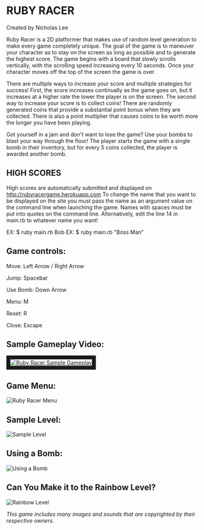 # RUBY RACER

Created by Nicholas Lee

Ruby Racer is a 2D platformer that makes use of random level generation to make every game completely unique.  The goal of the game is to maneuver your character as to stay on the screen as long as possible and to generate the highest score.  The game begins with a board that slowly scrolls vertically, with the scrolling speed increasing every 10 seconds.  Once your character moves off the top of the screen the game is over.

There are multiple ways to increase your score and multiple strategies for success!  First, the score increases continually as the game goes on, but it increases at a higher rate the lower the player is on the screen.  The second way to increase your score is to collect coins!  There are randomly generated coins that provide a substantial point bonus when they are collected.  There is also a point multiplier that causes coins to be worth more the longer you have been playing.

Got yourself in a jam and don't want to lose the game?  Use your bombs to blast your way through the floor!  The player starts the game with a single bomb in their inventory, but for every 5 coins collected, the player is awarded another bomb.

## HIGH SCORES

High scores are automatically submitted and displayed on http://rubyracergame.herokuapp.com
To change the name that you want to be displayed on the site you must pass the name as an argument value on the command line when launching the game. Names with spaces must be put into quotes on the command line.  Alternatively, edit the line 14 in main.rb to whatever name you want!

EX: $ ruby main.rb Bob
EX: $ ruby main.rb "Boss Man"

## Game controls:

Move: Left Arrow / Right Arrow

Jump: Spacebar

Use Bomb: Down Arrow

Menu: M

Reset: R

Close: Escape

## Sample Gameplay Video:

<a href="http://www.youtube.com/watch?feature=player_embedded&v=-a--nl-LjCc
" target="_blank"><img src="http://img.youtube.com/vi/-a--nl-LjCc/0.jpg"
alt="Ruby Racer Sample Gameplay" border="10" /></a>

## Game Menu:

![Ruby Racer Menu](https://raw.githubusercontent.com/Maimer/ruby_racer/master/images/rubyracer3.png)

## Sample Level:

![Sample Level](https://raw.githubusercontent.com/Maimer/ruby_racer/master/images/rubyracer1.png)

## Using a Bomb:

![Using a Bomb](https://raw.githubusercontent.com/Maimer/ruby_racer/master/images/rubyracer2.png)

## Can You Make it to the Rainbow Level?

![Rainbow Level](https://raw.githubusercontent.com/Maimer/ruby_racer/master/images/rubyracer4.png)

*This game includes many images and sounds that are copyrighted by their respective owners.*

